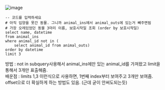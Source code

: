![image](https://user-images.githubusercontent.com/84604563/151730081-014d5177-b803-48d9-a32a-5a881490eb86.png)

```mysql
-- 코드를 입력하세요
# 아직 입양을 못간 동물. 그니까 animal_ins에서 animal_outs에 있는거 빼주면됨   
# 가장 오레있었던 동물 3마리 이름, 보호시작일 조회 (order by 보호시작일)
select name, datetime
from animal_ins
where animal_id not in (
    select animal_id from animal_outs)
order by datetime
limit 3
```

방법 : not in subquery사용해서 animal_ins에만 있는 animal_id를 가져왔고 limit을 통해서 3개만 표출해줌.  
배운점 : limits 1,3 이런식으로 사용하면, 1번째 index부터 보여주고 3개만 보여줌. offset으로 더 확실하게 하는 방법도 있음. (근데 굳이 안써도되는듯)  
